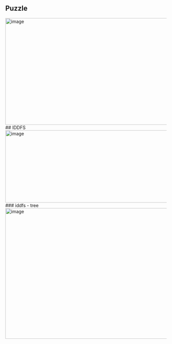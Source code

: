 ## Puzzle
<img width="1197" height="333" alt="image" src="https://github.com/user-attachments/assets/3db7a33d-7a8a-4490-976a-b1834e45e596" />  
## IDDFS    
<img width="511" height="226" alt="image" src="https://github.com/user-attachments/assets/3f3e6d9f-e2e2-4f7b-82a3-f8d93f2003ae" />
### iddfs - tree  
<img width="691" height="408" alt="image" src="https://github.com/user-attachments/assets/08d32b43-0481-4016-9721-0186673b6119" />
